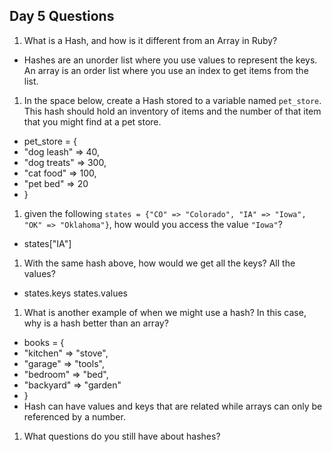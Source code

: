 ## Day 5 Questions

1. What is a Hash, and how is it different from an Array in Ruby?

  * Hashes are an unorder list where you use values to represent the keys. An array is an order list where you use an index to get items from the list.

1. In the space below, create a Hash stored to a variable named `pet_store`.  This hash should hold an inventory of items and the number of that item that you might find at a pet store.

  * pet_store = {
  *  "dog leash" => 40,
  *  "dog treats" => 300,
  *  "cat food" => 100,
  *  "pet bed" => 20
  * }

1. given the following `states = {"CO" => "Colorado", "IA" => "Iowa", "OK" => "Oklahoma"}`, how would you access the value `"Iowa"`?

  * states["IA"]

1. With the same hash above, how would we get all the keys?  All the values?

  * states.keys states.values

1. What is another example of when we might use a hash?  In this case, why is a hash better than an array?

  * books = {
  *  "kitchen" => "stove",
  *  "garage" => "tools",
  *  "bedroom" => "bed",
  *  "backyard" => "garden"
  * }
  * Hash can have values and keys that are related while arrays can only be referenced by a number.

1. What questions do you still have about hashes?
